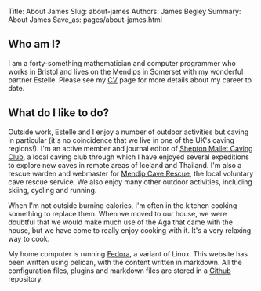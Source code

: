 Title: About James
Slug: about-james
Authors: James Begley
Summary: About James
Save_as: pages/about-james.html

## Who am I?

I am a forty-something mathematician and computer programmer who works in Bristol and lives on the Mendips in Somerset with my wonderful partner Estelle. Please see my [CV](/pages/james-begley-cv.html) page for more details about my career to date.

## What do I like to do?

Outside work, Estelle and I enjoy a number of outdoor activities but caving in particular (it's no coincidence that we live in one of the UK's caving regions!). I'm an active member and journal editor of [Shepton Mallet Caving Club](https://www.shepton.org.uk), a local caving club through which I have enjoyed several expeditions to explore new caves in remote areas of Iceland and Thailand. I'm also a rescue warden and webmaster for [Mendip Cave Rescue](https://www.mendipcaverescue.org), the local voluntary cave rescue service. We also enjoy many other outdoor activities, including skiing, cycling and running.

When I'm not outside burning calories, I'm often in the kitchen cooking something to replace them. When we moved to our house, we were doubtful that we would make much use of the Aga that came with the house, but we have come to really enjoy cooking with it. It's a very relaxing way to cook.

My home computer is running [Fedora](https://getfedora.org), a variant of Linux. This website has been written using pelican, with the content written in markdown. All the configuration files, plugins and markdown files are stored in a [Github](https://github.com/jmbegley/jmbegley.github.io-src) repository.
